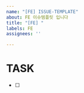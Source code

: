 ```yaml
---
name: "[FE] ISSUE-TEMPLATE"
about: FE 이슈템플릿 입니다
title: "[FE] "
labels: FE
assignees: ''

---
```


# TASK

- [ ]
